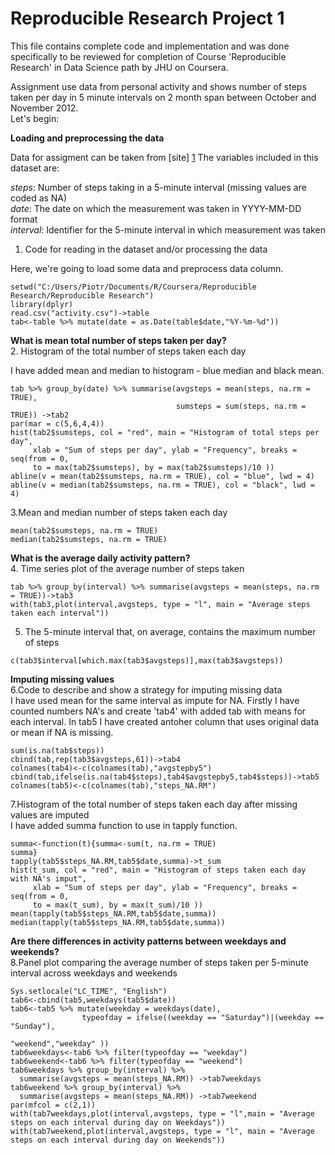 Reproducible Research Project 1 
=======================

This file contains complete code and implementation and was done specifically to be reviewed for completion of Course 
'Reproducible Research' in Data Science path by JHU on Coursera. 

Assignment use data from personal activity and shows number of steps taken per day in 5 minute intervals on 2 month span between October and November 2012.   
Let's begin:   

**Loading and preprocessing the data**      

Data for assigment can be taken from [site] [1]
The variables included in this dataset are:  

*steps*: Number of steps taking in a 5-minute interval (missing values are coded as NA)  
*date*: The date on which the measurement was taken in YYYY-MM-DD format  
*interval*: Identifier for the 5-minute interval in which measurement was taken    

1. Code for reading in the dataset and/or processing the data 

Here, we're going to load some data and preprocess data column.

```{r message = FALSE}
setwd("C:/Users/Piotr/Documents/R/Coursera/Reproducible Research/Reproducible Research")
library(dplyr)
read.csv("activity.csv")->table
tab<-table %>% mutate(date = as.Date(table$date,"%Y-%m-%d"))
```

**What is mean total number of steps taken per day?**  
2. Histogram of the total number of steps taken each day    

I have added mean and median to histogram - blue median and black mean. 
```{r}
tab %>% group_by(date) %>% summarise(avgsteps = mean(steps, na.rm = TRUE),
                                     sumsteps = sum(steps, na.rm = TRUE)) ->tab2
par(mar = c(5,6,4,4))
hist(tab2$sumsteps, col = "red", main = "Histogram of total steps per day", 
     xlab = "Sum of steps per day", ylab = "Frequency", breaks = seq(from = 0, 
     to = max(tab2$sumsteps), by = max(tab2$sumsteps)/10 ))
abline(v = mean(tab2$sumsteps, na.rm = TRUE), col = "blue", lwd = 4)
abline(v = median(tab2$sumsteps, na.rm = TRUE), col = "black", lwd = 4)
```

3.Mean and median number of steps taken each day 

```{r}
mean(tab2$sumsteps, na.rm = TRUE)
median(tab2$sumsteps, na.rm = TRUE)
```

**What is the average daily activity pattern?**  
4. Time series plot of the average number of steps taken

```{r}
tab %>% group_by(interval) %>% summarise(avgsteps = mean(steps, na.rm = TRUE))->tab3
with(tab3,plot(interval,avgsteps, type = "l", main = "Average steps taken each interval"))
```

5. The 5-minute interval that, on average, contains the maximum number of steps  
```{r}
c(tab3$interval[which.max(tab3$avgsteps)],max(tab3$avgsteps))
```
**Imputing missing values**  
6.Code to describe and show a strategy for imputing missing data  
I have used mean for the same interval as impute for NA. Firstly I have counted numbers NA's and create 'tab4' with added tab with means for each interval. In tab5 I have created antoher column that uses original data or mean if NA is missing.
```{r}
sum(is.na(tab$steps))
cbind(tab,rep(tab3$avgsteps,61))->tab4
colnames(tab4)<-c(colnames(tab),"avgstepby5")
cbind(tab,ifelse(is.na(tab4$steps),tab4$avgstepby5,tab4$steps))->tab5
colnames(tab5)<-c(colnames(tab),"steps_NA.RM")
```
7.Histogram of the total number of steps taken each day after missing values are imputed  
I have added summa function to use in tapply function.
```{r}
summa<-function(t){summa<-sum(t, na.rm = TRUE) 
summa}
tapply(tab5$steps_NA.RM,tab5$date,summa)->t_sum
hist(t_sum, col = "red", main = "Histogram of steps taken each day with NA's imput", 
     xlab = "Sum of steps per day", ylab = "Frequency", breaks = seq(from = 0, 
     to = max(t_sum), by = max(t_sum)/10 ))
mean(tapply(tab5$steps_NA.RM,tab5$date,summa))
median(tapply(tab5$steps_NA.RM,tab5$date,summa))
```
**Are there differences in activity patterns between weekdays and weekends?**   
8.Panel plot comparing the average number of steps taken per 5-minute interval across weekdays and weekends
```{r}
Sys.setlocale("LC_TIME", "English")
tab6<-cbind(tab5,weekdays(tab5$date))
tab6<-tab5 %>% mutate(weekday = weekdays(date), 
                typeofday = ifelse((weekday == "Saturday")|(weekday == "Sunday"),
                                                             "weekend","weekday" ))
tab6weekdays<-tab6 %>% filter(typeofday == "weekday")
tab6weekend<-tab6 %>% filter(typeofday == "weekend")
tab6weekdays %>% group_by(interval) %>% 
  summarise(avgsteps = mean(steps_NA.RM)) ->tab7weekdays
tab6weekend %>% group_by(interval) %>% 
  summarise(avgsteps = mean(steps_NA.RM)) ->tab7weekend
par(mfcol = c(2,1))
with(tab7weekdays,plot(interval,avgsteps, type = "l",main = "Average steps on each interval during day on Weekdays"))
with(tab7weekend,plot(interval,avgsteps, type = "l", main = "Average steps on each interval during day on Weekends"))
```


[1]:https://d396qusza40orc.cloudfront.net/repdata%2Fdata%2Factivity.zip
